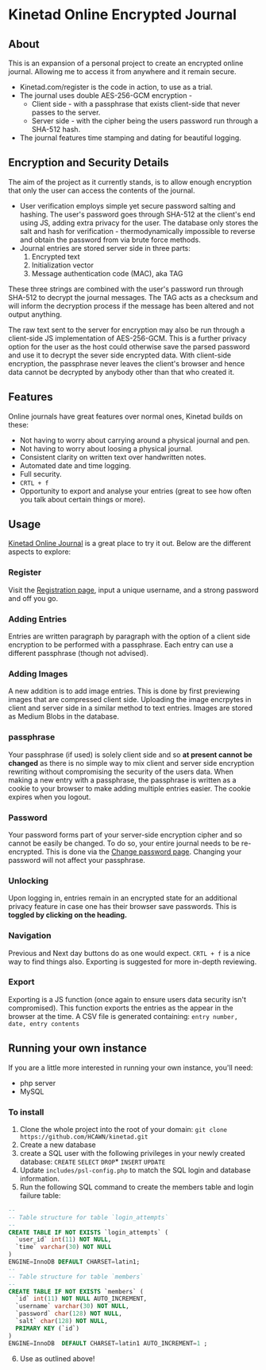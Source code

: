 # Kinetad Online Encrypted Journal
## About
This is an expansion of a personal project to create an encrypted online journal. Allowing me to access it from anywhere and it remain secure.
* Kinetad.com/register is the code in action, to use as a trial.
* The journal uses double AES-256-GCM encryption - 
	* Client side - with a passphrase that exists client-side that never passes to the server.
    * Server side - with the cipher being the users password run through a SHA-512 hash.
* The journal features time stamping and dating for beautiful logging.
## Encryption and Security Details
The aim of the project as it currently stands, is to allow enough encryption that only the user can access the contents of the journal.
* User verification employs simple yet secure password salting and hashing. The user's password goes through SHA-512 at the client's end using JS, adding extra privacy for the user. The database only stores the salt and hash for verification - thermodynamically impossible to reverse and obtain the password from via brute force methods.
* Journal entries are stored server side in three parts:
  1. Encrypted text
  1. Initialization vector
  1. Message authentication code (MAC), aka TAG

These three strings are combined with the user's password run through SHA-512 to decrypt the journal messages.
The TAG acts as a checksum and will inform the decryption process if the message has been altered and not output anything.

The raw text sent to the server for encryption may also be run through a client-side JS implementation of AES-256-GCM. This is a further privacy option for the user as the host could otherwise save the parsed password and use it to decrypt the sever side encrypted data. With client-side encryption, the passphrase never leaves the client's browser and hence data cannot be decrypted by anybody other than that who created it.

## Features
Online journals have great features over normal ones, Kinetad builds on these:
* Not having to worry about carrying around a physical journal and pen.
* Not having to worry about loosing a physical journal.
* Consistent clarity on written text over handwritten notes.
* Automated date and time logging.
* Full security.
* `CRTL + f`
* Opportunity to export and analyse your entries (great to see how often you talk about certain things or more).
## Usage
[Kinetad Online Journal](https://www.kinetad.com "Kinetad - open source online journal") is a great place to try it out. Below are the different aspects to explore:
### Register
Visit the [Registration page](https://www.kinetad.com/register "Kinetad - open source online journal"), input a unique username, and a strong password and off you go.
### Adding Entries
Entries are written paragraph by paragraph with the option of a client side encryption to be performed with a passphrase. Each entry can use a different passphrase (though not advised).
### Adding Images
A new addition is to add image entries. This is done by first previewing images that are compressed client side. Uploading the image encrpytes in client and server side in a similar method to text entries. Images are stored as Medium Blobs in the database.
### passphrase
Your passphrase (if used) is solely client side and so **at present cannot be changed** as there is no simple way to mix client and server side encryption rewriting without compromising the security of the users data. When making a new entry with a passphrase, the passphrase is written as a cookie to your browser to make adding multiple entries easier. The cookie expires when you logout.
### Password 
Your password forms part of your server-side encryption cipher and so cannot be easily be changed. To do so, your entire journal needs to be re-encrypted. This is done via the [Change password page](https://kinetad.com/changepassword "Kinetad - open source online journal"). Changing your password will not affect your passphrase.
### Unlocking
Upon logging in, entries remain in an encrypted state for an additional privacy feature in case one has their browser save passwords. This is **toggled by clicking on the heading.**
### Navigation
Previous and Next day buttons do as one would expect. `CRTL + f` is a nice way to find things also. Exporting is suggested for more in-depth reviewing.
### Export
Exporting is a JS function (once again to ensure users data security isn't compromised). This function exports the entries as the appear in the browser at the time. A CSV file is generated containing:
`entry number, date, entry contents`
## Running your own instance
If you are a little more interested in running your own instance, you'll need:
* php server
* MySQL
### To install
1. Clone the whole project into the root of your domain: `git clone https://github.com/HCAWN/kinetad.git`
2. Create a new database
3. create a SQL user with the following privileges in your newly created database:
	 `CREATE`
	 `SELECT`
	 `DROP`*
	 `INSERT`
	 `UPDATE`
4. Update `includes/psl-config.php` to match the SQL login and database information.
5. Run the following SQL command to create the members table and login failure table:
```sql
--
-- Table structure for table `login_attempts`
--
CREATE TABLE IF NOT EXISTS `login_attempts` (
  `user_id` int(11) NOT NULL,
  `time` varchar(30) NOT NULL
)
ENGINE=InnoDB DEFAULT CHARSET=latin1;
--
-- Table structure for table `members`
--
CREATE TABLE IF NOT EXISTS `members` (
  `id` int(11) NOT NULL AUTO_INCREMENT,
  `username` varchar(30) NOT NULL,
  `password` char(128) NOT NULL,
  `salt` char(128) NOT NULL,
  PRIMARY KEY (`id`)
)
ENGINE=InnoDB  DEFAULT CHARSET=latin1 AUTO_INCREMENT=1 ;
```
6. Use as outlined above!
